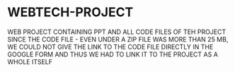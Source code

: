 # WEBTECH-PROJECT
WEB PROJECT CONTAINING PPT AND ALL CODE FILES OF TEH PROJECT
SINCE THE CODE FILE -  EVEN UNDER A ZIP FILE WAS MORE THAN 25 MB, WE COULD NOT GIVE THE LINK TO THE CODE FILE DIRECTLY IN THE GOOGLE FORM AND THUS WE HAD TO LINK IT TO THE PROJECT AS A WHOLE ITSELF
